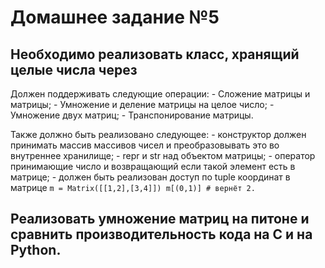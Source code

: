 # Домашнее задание №5

## Необходимо реализовать класс, хранящий целые числа через
Должен поддерживать следующие операции:
    - Сложение матрицы и матрицы;
    - Умножение и деление матрицы на целое число;
    - Умножение двух матриц;
    - Транспонирование матрицы.

Также должно быть реализовано следующее:
    - конструктор должен принимать массив массивов чисел и преобразовывать это во внутреннее хранилище;
    - repr и str над объектом матрицы;
    - оператор принимающие число и возвращающий если такой элемент есть в матрице;
    - должен быть реализован доступ по tuple координат в матрице
    ```
    m = Matrix([[1,2],[3,4]])
    m[(0,1)] # вернёт 2.
    ```

## Реализовать умножение матриц на питоне и сравнить производительность кода на C и на Python.
